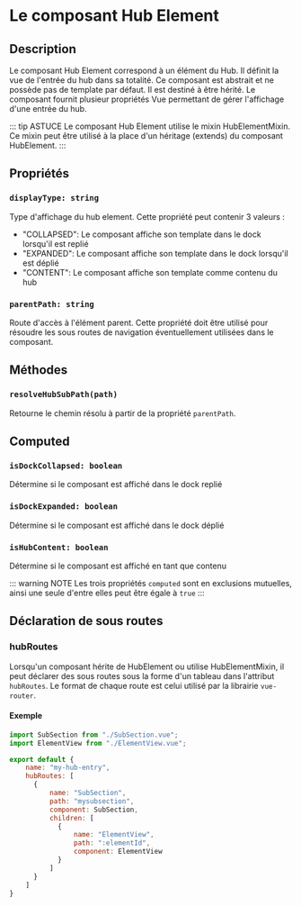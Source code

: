 # Le composant Hub Element

## Description
Le composant Hub Element correspond à un élément du Hub. Il définit la vue de l'entrée du hub dans sa totalité.
Ce composant est abstrait et ne possède pas de template par défaut. Il est destiné à être hérité. 
Le composant fournit plusieur propriétés Vue permettant de gérer l'affichage d'une entrée du hub.

::: tip ASTUCE
Le composant Hub Element utilise le mixin HubElementMixin. Ce mixin peut être utilisé à la place d'un héritage (extends) du composant HubElement.
:::

## Propriétés
### `displayType: string`
Type d'affichage du hub element. Cette propriété peut contenir 3 valeurs : 
* "COLLAPSED": Le composant affiche son template dans le dock lorsqu'il est replié
* "EXPANDED": Le composant affiche son template dans le dock lorsqu'il est déplié
* "CONTENT": Le composant affiche son template comme contenu du hub
### `parentPath: string`
Route d'accès à l'élément parent. Cette propriété doit être utilisé pour résoudre les sous routes de navigation éventuellement utilisées dans le composant.

 
## Méthodes
### `resolveHubSubPath(path)`
Retourne le chemin résolu à partir de la propriété `parentPath`.

## Computed
### `isDockCollapsed: boolean`
Détermine si le composant est affiché dans le dock replié

### `isDockExpanded: boolean`
Détermine si le composant est affiché dans le dock déplié

### `isHubContent: boolean`
Détermine si le composant est affiché en tant que contenu

::: warning NOTE
Les trois propriétés `computed` sont en exclusions mutuelles, ainsi une seule d'entre elles peut être égale à `true`
:::

## Déclaration de sous routes 
### hubRoutes
Lorsqu'un composant hérite de HubElement ou utilise HubElementMixin, il peut déclarer des sous routes sous la forme d'un tableau dans l'attribut `hubRoutes`.
Le format de chaque route est celui utilisé par la librairie `vue-router`.
#### Exemple
```js
import SubSection from "./SubSection.vue";
import ElementView from "./ElementView.vue";

export default {
    name: "my-hub-entry",
    hubRoutes: [
      {
          name: "SubSection",
          path: "mysubsection",
          component: SubSection,
          children: [
            {
                name: "ElementView",
                path: ":elementId",
                component: ElementView
            }
          ]
      }
    ]
}
```
